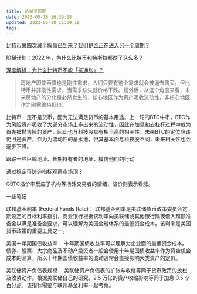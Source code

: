 ```yaml
---
title: 论减半周期
date: 2023-05-18 16:39:18
updated: 2023-05-18 16:39:18
tags:
---
```


[比特币第四次减半叙事已到来？我们是否正在进入另一个周期？](https://web3caff.com/zh/archives/50872)


[阶梯计划：2022 年，为什么比特币和特斯拉都跌了这么多？](https://web3caff.com/zh/archives/47505)

[深度解析：为什么比特币不能「抗通胀」？](https://web3caff.com/zh/archives/27834)
> 房地产即使再贵也是刚性需求，人们只要有这个需求就会被逼去购买，但比特币并非刚性需求，当需求缺失就价格下跌。题外话，从这个角度来看，未来房地产的分化是必然发生的，核心地区作为资产吸收流动性，非核心地区作为刚需维持低价。

比特币一定不是货币，因为无法满足货币的基本用途。上一轮的BTC牛市，BTC作为风险资产吸收了大部分市场上多出来的流动性，因此在加息和去杠杆过程中成为首先被抛售掉的资产，因此也与科技股具有相当高的相关性。未来BTC的定位应该仍旧是资产，作为为流动性的蓄水池，但其基本面与科技股不同，未来相关性也会逐步下降。

跟踪一些巨鲸地址、长期持有者的地址，模仿他们的行动

通过稳定币铸造指标观察市场顶？

GBTC溢价率反应了机构等场外交易者的情绪，溢价则表示看涨。

一些笔记

联邦基金利率 (Federal Funds Rate)：
联邦基金利率是美联储货币政策委员会定期设定的目标利率指引，商业银行根据该利率向美联储或其他银行隔夜借入超额准备金以满足准备金要求，可以理解为美国金融体系的最低资金成本。该利率是美国货币政策的重要工具之一。

美国十年期国债收益率：
十年期国债收益率可以理解为企业面的最低资金成本。债券、股票、大宗商品及不动产投资者一般会使用十年期国债收益率作为资金机会成本的测算，所以十年期国债收益率的波动通常会直接影响大类资产的定价。

美联储资产负债表规模：
美联储资产负债表的扩张与收缩等同于货币政策的放松及收紧动作。根据美联储自己的研究，2.5 万亿的资产收缩影响等同于加息 0.5 个百分点。该指标需要与联邦基金利率一起考察。